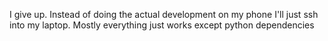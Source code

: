 I give up. Instead of doing the actual development on my phone I'll just ssh into my laptop. Mostly everything just works except python dependencies


